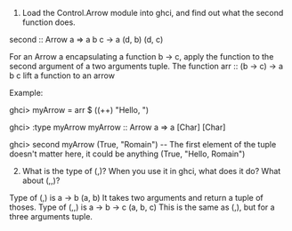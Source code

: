 1. Load the Control.Arrow module into ghci, and find out what the second function does.

second :: Arrow a => a b c -> a (d, b) (d, c)

For an Arrow a encapsulating a function b -> c, apply the function to the second argument of a two arguments tuple.
The function arr :: (b -> c) -> a b c lift a function to an arrow

Example:

ghci> myArrow = arr $ ((++) "Hello, ")

ghci> :type myArrow
myArrow :: Arrow a => a [Char] [Char]

ghci> second myArrow (True, "Romain") -- The first element of the tuple doesn't matter here, it could be anything
(True, "Hello, Romain")


2. What is the type of (,)? When you use it in ghci, what does it do? What about (,,)?

Type of (,) is a -> b (a, b)
It takes two arguments and return a tuple of thoses.
Type of (,,) is a -> b -> c (a, b, c)
This is the same as (,), but for a three arguments tuple.